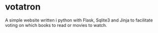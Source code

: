 # votatron

A simple website written i python with Flask, Sqlite3 and Jinja to facilitate voting on which books to read or movies to watch.
